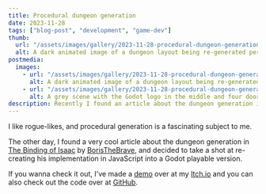 ```yaml
---
title: Procedural dungeon generation
date: 2023-11-28
tags: ["blog-post", "development", "game-dev"]
thumb:
  url: "/assets/images/gallery/2023-11-28-procedural-dungeon-generation/1.gif"
  alt: A dark animated image of a dungeon layout being re-generated periodically.
postmedia:
  images:
    - url: "/assets/images/gallery/2023-11-28-procedural-dungeon-generation/1.gif"
      alt: A dark animated image of a dungeon layout being re-generated periodically.
    - url: "/assets/images/gallery/2023-11-28-procedural-dungeon-generation/2.png"
      alt: A grey scene with the Godot logo in the middle and four door-openings at each cardinal direction.
description: Recently I found an article about the dungeon generation in The Binding of Isaac, and I decided I wanted to try to implement it in Godot.
---
```


I like rogue-likes, and procedural generation is a fascinating subject to me.

The other day, I found a very cool article about the dungeon generation in [The Binding of Isaac](https://store.steampowered.com/app/113200/The_Binding_of_Isaac/) by [BorisTheBrave](https://www.boristhebrave.com/2020/09/12/dungeon-generation-in-binding-of-isaac/), and decided to take a shot at re-creating his implementation in JavaScript into a Godot playable version.

If you wanna check it out, I've made a [demo](https://kulugary.itch.io/procedural-dungeon-generator) over at my [Itch.io](https://kulugary.itch.io/) and you can also check out the code over at [GitHub](https://github.com/KuluGary/procedural-dungeon-generator).
